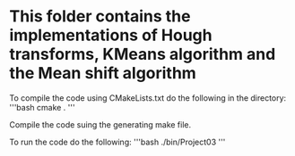 This folder contains the implementations of Hough transforms, KMeans algorithm and the Mean shift algorithm
===================================================

To compile the code using CMakeLists.txt do the following in the directory:
'''bash
cmake .
'''

Compile the code suing the generating make file.

To run the code do the following:
'''bash
./bin/Project03
'''
